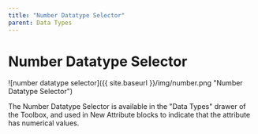 ```yaml
---
title: "Number Datatype Selector"
parent: Data Types
---
```

# Number Datatype Selector
![number datatype selector]({{ site.baseurl }}/img/number.png "Number Datatype Selector")

The Number Datatype Selector is available in the "Data Types" drawer of the Toolbox, and used in New Attribute blocks to indicate that the attribute has numerical values.